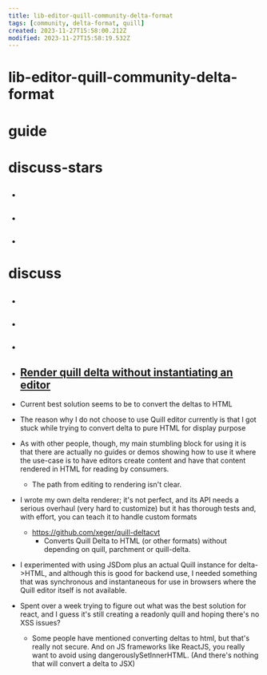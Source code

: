 ```yaml
---
title: lib-editor-quill-community-delta-format
tags: [community, delta-format, quill]
created: 2023-11-27T15:58:00.212Z
modified: 2023-11-27T15:58:19.532Z
---
```


# lib-editor-quill-community-delta-format

# guide

# discuss-stars
- ## 

- ## 

- ## 
# discuss
- ## 

- ## 

- ## 

- ## [Render quill delta without instantiating an editor](https://github.com/quilljs/quill/issues/993)
- Current best solution seems to be to convert the deltas to HTML
- The reason why I do not choose to use Quill editor currently is that I got stuck while trying to convert delta to pure HTML for display purpose
- As with other people, though, my main stumbling block for using it is that there are actually no guides or demos showing how to use it where the use-case is to have editors create content and have that content rendered in HTML for reading by consumers.
  - The path from editing to rendering isn't clear.

- I wrote my own delta renderer; it's not perfect, and its API needs a serious overhaul (very hard to customize) but it has thorough tests and, with effort, you can teach it to handle custom formats
  - https://github.com/xeger/quill-deltacvt
    - Converts Quill Delta to HTML (or other formats) without depending on quill, parchment or quill-delta.
- I experimented with using JSDom plus an actual Quill instance for delta->HTML, and although this is good for backend use, I needed something that was synchronous and instantaneous for use in browsers where the Quill editor itself is not available.

- Spent over a week trying to figure out what was the best solution for react, and I guess it's still creating a readonly quill and hoping there's no XSS issues? 
  - Some people have mentioned converting deltas to html, but that's really not secure. And on JS frameworks like ReactJS, you really want to avoid using dangerouslySetInnerHTML. (And there's nothing that will convert a delta to JSX)
